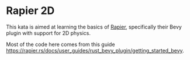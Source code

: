 # Rapier 2D

This kata is aimed at learning the basics of [Rapier](https://rapier.rs/), specifically their Bevy plugin with support
for 2D physics.

Most of the code here comes from this guide https://rapier.rs/docs/user_guides/rust_bevy_plugin/getting_started_bevy.